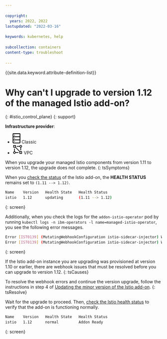 ```yaml
---

copyright:
  years: 2022, 2022
lastupdated: "2022-03-16"

keywords: kubernetes, help

subcollection: containers
content-type: troubleshoot

---
```


{{site.data.keyword.attribute-definition-list}}

# Why can't I upgrade to version 1.12 of the managed Istio add-on?
{: #istio_control_plane}
{: support}

**Infrastructure provider**:
* ![Classic infrastructure provider icon.](images/icon-classic-2.svg) Classic
* ![VPC infrastructure provider icon.](images/icon-vpc-2.svg) VPC

When you upgrade your managed Istio components from version 1.11 to version 1.12, the upgrade does not complete. 
{: tsSymptoms}

When you [check the status](/docs/containers?topic=containers-debug_addons) of the Istio add-on, the **HEALTH STATUS** remains set to `(1.11 --> 1.12)`.

```sh
Name    Version   Health State   Health Status   
istio   1.12      updating       (1.11 --> 1.12)   
```
{: screen}

Additionally, when you check the logs for the `addon-istio-operator` pod by running `kubectl logs -n ibm-operators -l name=managed-istio-operator`, you see the following error messages.

```sh
Error [IST0139] (MutatingWebhookConfiguration istio-sidecar-injector) Webhook overlaps with others: [istio-sidecar-injector/namespace.sidecar-injector.istio.io]. This may cause injection to occur twice.
Error [IST0139] (MutatingWebhookConfiguration istio-sidecar-injector) Webhook overlaps with others: [istio-sidecar-injector/sidecar-injector.istio.io]. This may cause injection to occur twice.
```
{: screen}

If the Istio add-on instance you are upgrading was provisioned at version 1.10 or earlier, there are webhook issues that must be resolved before you can upgrade to version 1.12.
{: tsCauses}

To resolve the webhook errors and continue the version upgrade, follow the instructions in step 4 of [Updating the minor version of the Istio add-on](/docs/containers?topic=containers-istio#istio_minor).
{: tsResolve}

Wait for the upgrade to proceed. Then, [check the Istio health status](/docs/containers?topic=containers-debug_addons) to verify that the add-on is functioning normally.

```sh
Name    Version   Health State   Health Status   
istio   1.12      normal         Addon Ready   
```
{: screen}

